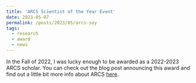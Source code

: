 ```yaml
---
title: 'ARCS Scientist of the Year Event'
date: 2023-05-07
permalink: /posts/2023/05/arcs-soy
tags:
  - research
  - award
  - news
---
```


In the Fall of 2022, I was lucky enough to be awarded as a 2022-2023 ARCS scholar. You can check out the blog post announcing this award and find out a little bit more info about ARCS [here](/posts/2022/08/arcs-award). 